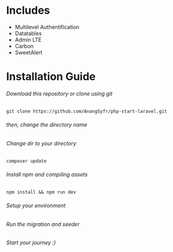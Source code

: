 # Includes
 - Multilevel Authentification <br>
 - Datatables <br>
 - Admin LTE <br>
 - Carbon <br>
 - SweetAlert <br>

# Installation Guide
###### Download this repository or clone using git

```
git clone https://github.com/AnangSyfr/php-start-laravel.git
```


###### then, change the directory name
###### Change dir to your directory

```
composer update
```


###### Install npm and compiling assets 

```
npm install && npm run dev
```


###### Setup your environment 
###### Run the migration and seeder 
###### Start your journey :) 
